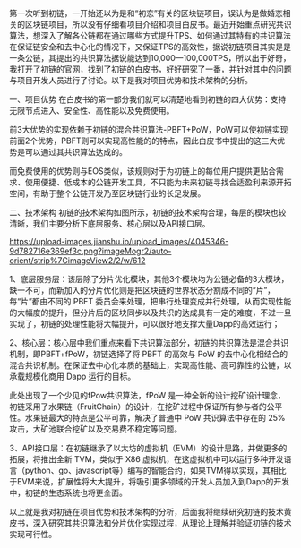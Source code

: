 第一次听到初链，一开始还以为是和“初恋”有关的区块链项目，误认为是做婚恋相关的区块链项目，所以没有仔细看项目介绍和项目白皮书。最近开始重点研究共识算法，想深入了解各公链都在通过哪些方式提升TPS、如何通过其特有的共识算法在保证链安全和去中心化的情况下，又保证TPS的高效性，据说初链项目其实是是一条公链，其提出的共识算法据说能达到10,000—100,000TPS，所以出于好奇，我打开了初链的官网，找到了初链的白皮书，好好研究了一番，并针对其中的问题与项目开发人员进行了讨论。以下是我对项目优势和技术架构的分析。

一、项目优势
在白皮书的第一部分我们就可以清楚地看到初链的四大优势：支持无限节点进入、安全性、高性能以及免费使用。

前3大优势的实现依赖于初链的混合共识算法-PBFT+PoW，PoW可以使初链实现前面2个优势，PBFT则可以实现高性能的的特点，因此白皮书中提出的这三大优势是可以通过其共识算法达成的。

而免费使用的优势则与EOS类似，该规则对于为初链上的每位用户提供更贴合需求、使用便捷、低成本的公链开发工具，不只能为未来初链寻找合适盈利来源开拓空间，有助于整个公链开发乃至区块链行业的长足发展。

二、技术架构
初链的技术架构如图所示，初链的技术架构合理，每层的模块也较清晰，我们主要分析下底层服务、核心层以及API接口层。

https://upload-images.jianshu.io/upload_images/4045346-9d782716e369ef3c.png?imageMogr2/auto-orient/strip%7CimageView2/2/w/612

1、底层服务层：该层除了分片优化模块，其他3个模块均为公链必备的3大模块，缺一不可，而新加入的分片优化则是把区块链的世界状态分割成不同的“片”，每“片”都由不同的 PBFT 委员会来处理，把串行处理变成并行处理，从而实现性能的大幅度的提升，但分片后的区块同步以及共识的达成具有一定的难度，不过一旦实现了，初链的处理性能将大幅提升，可以很好地支撑大量Dapp的高效运行；

2、核心层：核心层中我们重点来看下共识算法部分，初链的共识算法是混合共识机制，即PBFT+fPoW，初链选择了将 PBFT 的高效与 PoW 的去中心化相结合的混合共识机制。在保证去中心化本质的基础上，实现高性能、高可靠性的公链，以承载规模化商用 Dapp 运行的目标。

此处出现了一个少见的fPow共识算法，fPoW 是一种全新的设计挖矿设计理念，初链采用了水果链（FruitChain）的设计，在挖矿过程中保证所有参与者的公平性。水果链最大的特点是公平可靠，解决了普通中 PoW 共识算法中存在的 25%攻击，大矿池联合挖矿以及交易费不稳定等问题。

3、API接口层：在初链继承了以太坊的虚拟机（EVM）的设计思路，并做更多的拓展，将推出全新 TVM，类似于 X86 虚拟机，在这虚拟机中可以运行多种开发语言（python、go、javascript等）编写的智能合约，如果TVM得以实现，其相比于EVM来说，扩展性将大大提升，将吸引更多领域的开发人员加入到Dapp的开发中，初链的生态系统也将更全面。

以上就是我对初链在项目优势和技术架构的分析，后面我将继续研究初链的技术黄皮书，深入研究其共识算法和分片优化实现过程，从理论上理解并验证初链的技术实现可行性。
